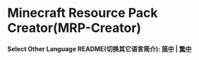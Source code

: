 # Minecraft Resource Pack Creator(MRP-Creator)

#### Select Other Language README(切换其它语言简介): [简中](README_CN.md) | [繁中](README_Hant.md)
